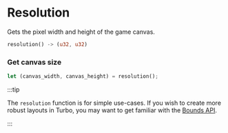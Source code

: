 # Resolution

Gets the pixel width and height of the game canvas.

```rust title="turbo::canvas"
resolution() -> (u32, u32)
```

### Get canvas size

```rust
let (canvas_width, canvas_height) = resolution();
```

:::tip

The `resolution` function is for simple use-cases. If you wish to create more robust layouts in Turbo, you may want to get familiar with the [Bounds API](/rust-sdk/bounds).

:::
